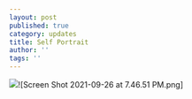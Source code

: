 ```yaml
---
layout: post
published: true
category: updates
title: Self Portrait
author: ''
tags: ''
---
```

![]({{site.baseurl}}/assets/Screen%20Shot%202021-09-26%20at%207.46.51%20PM.png)![Screen Shot 2021-09-26 at 7.46.51 PM.png]
